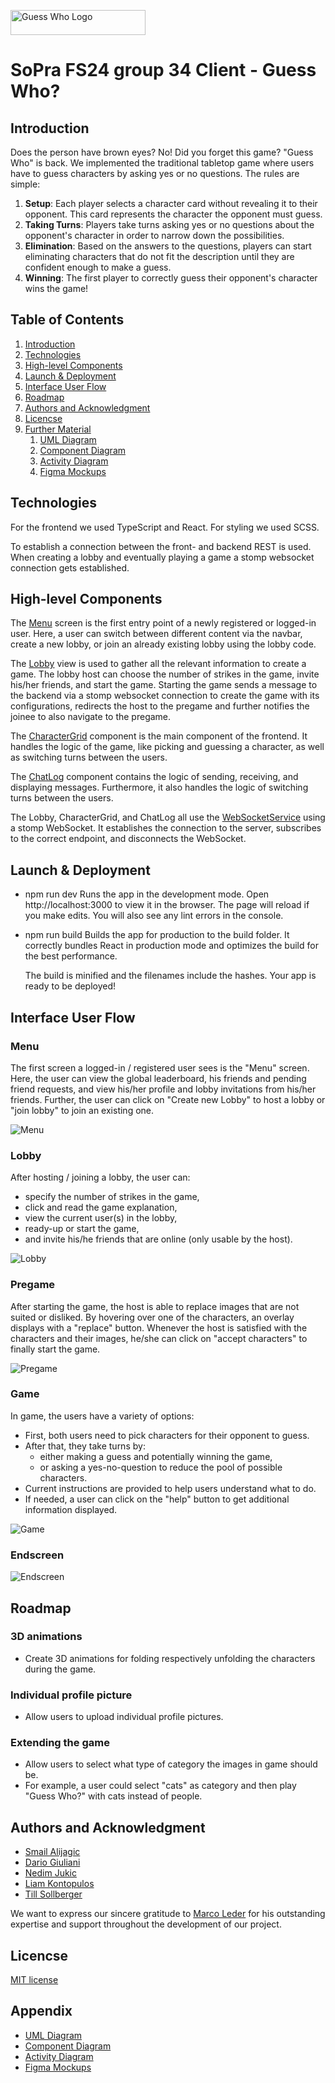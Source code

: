 <p>
  <img src="public/favicon.ico" alt="Guess Who Logo" width="216" height="40">
</p>

# SoPra FS24 group 34 Client - Guess Who?

## Introduction

Does the person have brown eyes? No! Did you forget this game? "Guess Who" is back. We implemented the traditional tabletop game where users have to guess characters by asking yes or no questions.
The rules are simple:

1. **Setup**: Each player selects a character card without revealing it to their opponent. This card represents the character the opponent must guess.
2. **Taking Turns**: Players take turns asking yes or no questions about the opponent's character in order to narrow down the possibilities.
3. **Elimination**: Based on the answers to the questions, players can start eliminating characters that do not fit the description until they are confident enough to make a guess.
4. **Winning**: The first player to correctly guess their opponent's character wins the game!

## Table of Contents

1. [Introduction](#introduction)
2. [Technologies](#technologies)
3. [High-level Components](#HLC)
4. [Launch & Deployment](#LD)
5. [Interface User Flow](#IUF)
6. [Roadmap](#roadmap)
7. [Authors and Acknowledgment](#AAA)
8. [Licencse](#licence)
9. [Further Material](#FM)
   1. [UML Diagram](#uml)
   2. [Component Diagram](#component)
   3. [Activity Diagram](#activity)
   4. [Figma Mockups](#figma)

## Technologies

For the frontend we used TypeScript and React. For styling we used SCSS.

To establish a connection between the front- and backend REST is used. When creating a lobby and eventually playing a game a stomp websocket connection gets established.

## High-level Components

The [Menu](https://github.com/sopra-fs24-group-34/sopra-fs24-group-34-client/blob/main/src/components/views/Menu.tsx) screen is the first entry point of a newly registered or logged-in user. Here, a user can switch between different content via the navbar, create a new lobby, or join an already existing lobby using the lobby code.

The [Lobby](https://github.com/sopra-fs24-group-34/sopra-fs24-group-34-client/blob/main/src/components/views/Lobby.tsx) view is used to gather all the relevant information to create a game. The lobby host can choose the number of strikes in the game, invite his/her friends, and start the game. Starting the game sends a message to the backend via a stomp websocket connection to create the game with its configurations, redirects the host to the pregame and further notifies the joinee to also navigate to the pregame. 

The [CharacterGrid](https://github.com/sopra-fs24-group-34/sopra-fs24-group-34-client/blob/main/src/components/views/Game-components/CharacterGrid.tsx) component is the main component of the frontend. It handles the logic of the game, like picking and guessing a character, as well as switching turns between the users.

The [ChatLog](https://github.com/sopra-fs24-group-34/sopra-fs24-group-34-client/blob/main/src/components/views/Game-components/ChatLog.tsx) component contains the logic of sending, receiving, and displaying messages. Furthermore, it also handles the logic of switching turns between the users.

The Lobby, CharacterGrid, and ChatLog all use the [WebSocketService](https://github.com/sopra-fs24-group-34/sopra-fs24-group-34-client/blob/main/src/components/views/WebSocketService.tsx) using a stomp WebSocket. It establishes the connection to the server, subscribes to the correct endpoint, and disconnects the WebSocket. 

## Launch & Deployment

- npm run dev
  Runs the app in the development mode. Open http://localhost:3000 to view it in the browser. The page will reload if you make edits. You will also see any lint errors in the console.

- npm run build
  Builds the app for production to the build folder. It correctly bundles React in production mode and optimizes the build for the best performance.

  The build is minified and the filenames include the hashes. Your app is ready to be deployed!

## Interface User Flow

### Menu

The first screen a logged-in / registered user sees is the "Menu" screen. Here, the user can view the global leaderboard, his friends and pending friend requests, and view his/her profile and lobby invitations from his/her friends. Further, the user can click on "Create new Lobby" to host a lobby or "join lobby" to join an existing one.

![Menu](img_README/Menu.png)

### Lobby

After hosting / joining a lobby, the user can:

- specify the number of strikes in the game,
- click and read the game explanation,
- view the current user(s) in the lobby,
- ready-up or start the game,
- and invite his/he friends that are online (only usable by the host).

![Lobby](img_README/Lobby.png)

### Pregame

After starting the game, the host is able to replace images that are not suited or disliked. By hovering over one of the characters, an overlay displays with a "replace" button.
Whenever the host is satisfied with the characters and their images, he/she can click on "accept characters" to finally start the game.

![Pregame](img_README/Pregame.png)

### Game

In game, the users have a variety of options:
 - First, both users need to pick characters for their opponent to guess.
 - After that, they take turns by:
    - either making a guess and potentially winning the game,
    - or asking a yes-no-question to reduce the pool of possible characters.
- Current instructions are provided to help users understand what to do.
- If needed, a user can click on the "help" button to get additional information displayed.

![Game](img_README/Game.png)

### Endscreen

![Endscreen](img_README/Endscreen.png)

## Roadmap

### 3D animations 
- Create 3D animations for folding respectively unfolding the characters during the game.

### Individual profile picture
- Allow users to upload individual profile pictures.

### Extending the game
- Allow users to select what type of category the images in game should be. 
- For example, a user could select "cats" as category and then play "Guess Who?" with cats instead of people.


## Authors and Acknowledgment

- [Smail Alijagic](https://www.github.com/smailalijagic)
- [Dario Giuliani](https://github.com/DarioTheCoder)
- [Nedim Jukic](https://github.com/nedim-j)
- [Liam Kontopulos](https://github.com/LiamK21)
- [Till Sollberger](https://github.com/Tillsollberger)

We want to express our sincere gratitude to [Marco Leder](https://www.github.com/marcoleder) for his outstanding expertise and support throughout the development of our project.

## Licencse

[MIT license](https://github.com/sopra-fs24-group-34/sopra-fs24-group-34-client/blob/main/LICENSE)

## Appendix

- [UML Diagram](https://lucid.app/lucidchart/bdc43c7c-3a02-4163-9724-150a430a899a/edit?invitationId=inv_7c71d23b-ad34-4ca4-b878-67235064b5df&page=0_0#)
- [Component Diagram](https://lucid.app/lucidchart/49acbc96-3e66-4064-99c4-4174bcf3b833/edit?invitationId=inv_56df17db-d1b8-4ae0-b4c8-e27462ec2213&page=0_0#)
- [Activity Diagram](https://lucid.app/lucidchart/e5d280ab-f80c-4e6c-8c0b-7544ba9b8936/edit?invitationId=inv_10376661-1660-47e2-b32b-fbf7d82989de&page=0_0#)
- [Figma Mockups](https://www.figma.com/file/b6orEYoJfIJ8n25mSPVsY7/Untitled?type=design&node-id=0-1&mode=design&t=ch054pYdPzTn8U1s-0)
